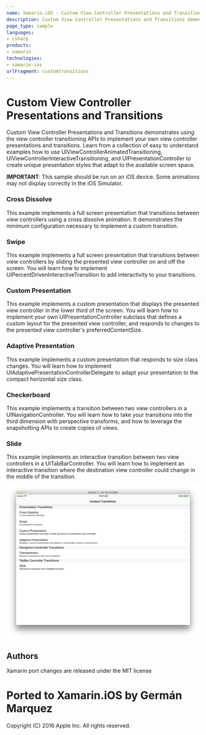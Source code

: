 ```yaml
---
name: Xamarin.iOS - Custom View Controller Presentations and Transitions
description: Custom View Controller Presentations and Transitions demonstrates using the view controller transitioning APIs to implement your own view...
page_type: sample
languages:
- csharp
products:
- xamarin
technologies:
- xamarin-ios
urlFragment: customtransitions
---
```

# Custom View Controller Presentations and Transitions

Custom View Controller Presentations and Transitions demonstrates using the view controller transitioning APIs to implement your own view controller presentations and transitions.  Learn from a collection of easy to understand examples how to use UIViewControllerAnimatedTransitioning, UIViewControllerInteractiveTransitioning, and UIPresentationController to create unique presentation styles that adapt to the available screen space.

**IMPORTANT**: This sample should be run on an iOS device. Some animations may not display correctly in the iOS Simulator.

### Cross Dissolve ###

This example implements a full screen presentation that transitions between view controllers using a cross dissolve animation.  It demonstrates the minimum configuration necessary to implement a custom transition.

### Swipe ###

This example implements a full screen presentation that transitions between view controllers by sliding the presented view controller on and off the screen.  You will learn how to implement UIPercentDrivenInteractiveTransition to add interactivity to your transitions.

### Custom Presentation ###

This example implements a custom presentation that displays the presented view controller in the lower third of the screen.  You will learn how to implement your own UIPresentationController subclass that defines a custom layout for the presented view controller, and responds to changes to the presented view controller's preferredContentSize.

### Adaptive Presentation ###

This example implements a custom presentation that responds to size class changes.  You will learn how to implement UIAdaptivePresentationControllerDelegate to adapt your presentation to the compact horizontal size class.

### Checkerboard ###

This example implements a transition between two view controllers in a UINavigationController.  You will learn how to take your transitions into the third dimension with perspective transforms, and how to leverage the snapshotting APIs to create copies of views.

### Slide ###

This example implements an interactive transition between two view controllers in a UITabBarController.  You will learn how to implement an interactive transition where the destination view controller could change in the middle of the transition.



![Custom View Controller Presentations and Transitions application screenshot](Screenshots/Screenshow_01.png "Custom View Controller Presentations and Transitions application screenshot")

## Authors

Xamarin port changes are released under the MIT license

# Ported to Xamarin.iOS by Germán Marquez
Copyright (C) 2016 Apple Inc. All rights reserved.
